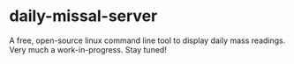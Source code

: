 # daily-missal-server
A free, open-source linux command line tool to display daily mass readings.
Very much a work-in-progress. Stay tuned!
